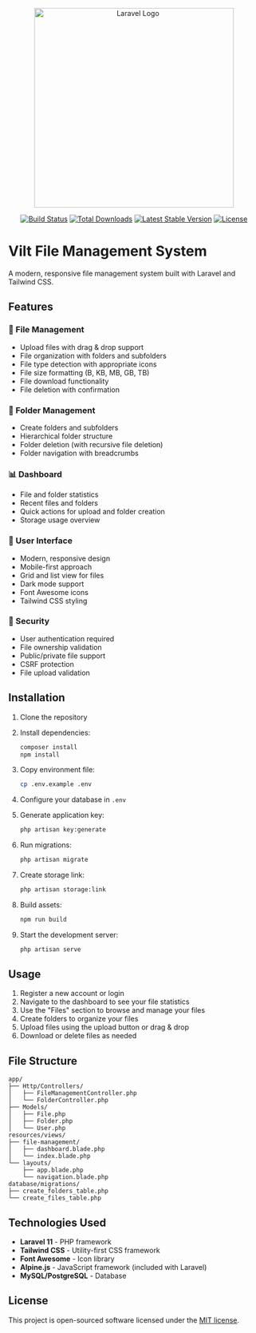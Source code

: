 <p align="center"><a href="https://laravel.com" target="_blank"><img src="https://raw.githubusercontent.com/laravel/art/master/logo-lockup/5%20SVG/2%20CMYK/1%20Full%20Color/laravel-logolockup-cmyk-red.svg" width="400" alt="Laravel Logo"></a></p>

<p align="center">
<a href="https://github.com/laravel/framework/actions"><img src="https://github.com/laravel/framework/workflows/tests/badge.svg" alt="Build Status"></a>
<a href="https://packagist.org/packages/laravel/framework"><img src="https://img.shields.io/packagist/dt/laravel/framework" alt="Total Downloads"></a>
<a href="https://packagist.org/packages/laravel/framework"><img src="https://img.shields.io/packagist/v/laravel/framework" alt="Latest Stable Version"></a>
<a href="https://packagist.org/packages/laravel/framework"><img src="https://img.shields.io/packagist/l/laravel/framework" alt="License"></a>
</p>

# Vilt File Management System

A modern, responsive file management system built with Laravel and Tailwind CSS.

## Features

### 📁 File Management
- Upload files with drag & drop support
- File organization with folders and subfolders
- File type detection with appropriate icons
- File size formatting (B, KB, MB, GB, TB)
- File download functionality
- File deletion with confirmation

### 📂 Folder Management
- Create folders and subfolders
- Hierarchical folder structure
- Folder deletion (with recursive file deletion)
- Folder navigation with breadcrumbs

### 📊 Dashboard
- File and folder statistics
- Recent files and folders
- Quick actions for upload and folder creation
- Storage usage overview

### 🎨 User Interface
- Modern, responsive design
- Mobile-first approach
- Grid and list view for files
- Dark mode support
- Font Awesome icons
- Tailwind CSS styling

### 🔐 Security
- User authentication required
- File ownership validation
- Public/private file support
- CSRF protection
- File upload validation

## Installation

1. Clone the repository
2. Install dependencies:
   ```bash
   composer install
   npm install
   ```

3. Copy environment file:
   ```bash
   cp .env.example .env
   ```

4. Configure your database in `.env`

5. Generate application key:
   ```bash
   php artisan key:generate
   ```

6. Run migrations:
   ```bash
   php artisan migrate
   ```

7. Create storage link:
   ```bash
   php artisan storage:link
   ```

8. Build assets:
   ```bash
   npm run build
   ```

9. Start the development server:
   ```bash
   php artisan serve
   ```

## Usage

1. Register a new account or login
2. Navigate to the dashboard to see your file statistics
3. Use the "Files" section to browse and manage your files
4. Create folders to organize your files
5. Upload files using the upload button or drag & drop
6. Download or delete files as needed

## File Structure

```
app/
├── Http/Controllers/
│   ├── FileManagementController.php
│   └── FolderController.php
├── Models/
│   ├── File.php
│   ├── Folder.php
│   └── User.php
resources/views/
├── file-management/
│   ├── dashboard.blade.php
│   └── index.blade.php
└── layouts/
    ├── app.blade.php
    └── navigation.blade.php
database/migrations/
├── create_folders_table.php
└── create_files_table.php
```

## Technologies Used

- **Laravel 11** - PHP framework
- **Tailwind CSS** - Utility-first CSS framework
- **Font Awesome** - Icon library
- **Alpine.js** - JavaScript framework (included with Laravel)
- **MySQL/PostgreSQL** - Database

## License

This project is open-sourced software licensed under the [MIT license](https://opensource.org/licenses/MIT).
